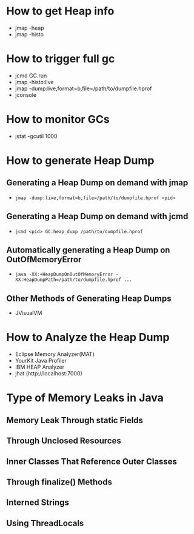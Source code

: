 # How to get Heap info
- jmap -heap <pid>
- jmap -histo <pid>

# How to trigger full gc
- jcmd <pid> GC.run
- jmap -histo:live <pid>
- jmap -dump:live,format=b,file=/path/to/dumpfile.hprof <pid>
- jconsole


# How to monitor GCs
- jstat -gcutil <pid> 1000


# How to generate Heap Dump
## Generating a Heap Dump on demand with jmap
- `jmap -dump:live,format=b,file=/path/to/dumpfile.hprof <pid>`
## Generating a Heap Dump on demand with jcmd
- `jcmd <pid> GC.heap_dump /path/to/dumpfile.hprof`
## Automatically generating a Heap Dump on OutOfMemoryError
- `java -XX:+HeapDumpOnOutOfMemoryError -XX:HeapDumpPath=/path/to/dumpfile.hprof ...`
## Other Methods of Generating Heap Dumps
- JVisualVM


# How to Analyze the Heap Dump
- Eclipse Memory Analyzer(MAT)
- YourKit Java Profiler
- IBM HEAP Analyzer
- jhat <options> <heap-dump-file>(http://localhost:7000)


# Type of Memory Leaks in Java
## Memory Leak Through static Fields
## Through Unclosed Resources
## Inner Classes That Reference Outer Classes
## Through finalize() Methods
## Interned Strings
## Using ThreadLocals

